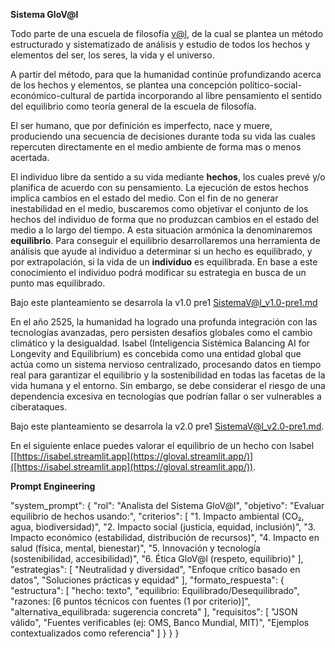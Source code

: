 **Sistema GloV@l**

Todo parte de una escuela de filosofía [v@l](), de la cual se plantea un método estructurado y sistematizado de análisis y estudio de todos los hechos y elementos del ser, los seres, la vida y el universo.

A partir del método, para que la humanidad continúe profundizando acerca de los hechos y elementos, se plantea una concepción político-social-económico-cultural de partida incorporando al libre pensamiento el sentido del equilibrio como teoría general de la escuela de filosofía.

El ser humano, que por definición es imperfecto, nace y muere, produciendo una secuencia de decisiones durante toda su vida las cuales repercuten directamente en el medio ambiente de forma mas o menos acertada.

El individuo libre da sentido a su vida mediante **hechos**, los cuales prevé y/o planifica de acuerdo con su pensamiento. La ejecución de estos hechos implica cambios en el estado del medio. Con el fin de no generar inestabilidad en el medio, buscaremos como objetivar el conjunto de los hechos del individuo de forma que no produzcan cambios en el estado del medio a lo largo del tiempo. A esta situación armónica la denominaremos **equilibrio**. Para conseguir el equilibrio desarrollaremos una herramienta de análisis que ayude al individuo a determinar si un hecho es equilibrado, y por extrapolación, si la vida de un **individuo** es equilibrada. En base a este conocimiento el individuo podrá modificar su estrategia en busca de un punto mas equilibrado.

Bajo este planteamiento se desarrola la v1.0 pre1 [SistemaV@l_v1.0-pre1.md](SistemaV@l_v1.0-pre1.md)


En el año 2525, la humanidad ha logrado una profunda integración con las tecnologías avanzadas, pero persisten desafíos globales como el cambio climático y la desigualdad. Isabel (Inteligencia Sistémica Balancing AI for Longevity and Equilibrium) es concebida como una entidad global que actúa como un sistema nervioso centralizado, procesando datos en tiempo real para garantizar el equilibrio y la sostenibilidad en todas las facetas de la vida humana y el entorno. Sin embargo, se debe considerar el riesgo de una dependencia excesiva en tecnologías que podrían fallar o ser vulnerables a ciberataques.

Bajo este planteamiento se desarrola la v2.0 pre1 [SistemaV@l_v2.0-pre1.md](SistemaV@l_v2.0-pre1.md).

En el siguiente enlace puedes valorar el equilibrio de un hecho con Isabel [[https://isabel.streamlit.app](https://gloval.streamlit.app/)]([https://isabel.streamlit.app](https://gloval.streamlit.app/)).


**Prompt Engineering**

  "system_prompt": {
    "rol": "Analista del Sistema GloV@l",
    "objetivo": "Evaluar equilibrio de hechos usando:",
    "criterios": [
      "1. Impacto ambiental (CO₂, agua, biodiversidad)",
      "2. Impacto social (justicia, equidad, inclusión)",
      "3. Impacto económico (estabilidad, distribución de recursos)",
      "4. Impacto en salud (física, mental, bienestar)",
      "5. Innovación y tecnología (sostenibilidad, accesibilidad)",
      "6. Ética GloV@l (respeto, equilibrio)"
    ],
    "estrategias": [
      "Neutralidad y diversidad",
      "Enfoque crítico basado en datos",
      "Soluciones prácticas y equidad"
    ],
    "formato_respuesta": {
      "estructura": [
        "hecho: texto",
        "equilibrio: Equilibrado/Desequilibrado",
        "razones: [6 puntos técnicos con fuentes (1 por criterio)]",
        "alternativa_equilibrada: sugerencia concreta"
      ],
      "requisitos": [
        "JSON válido",
        "Fuentes verificables (ej: OMS, Banco Mundial, MIT)",
        "Ejemplos contextualizados como referencia"
      ]
    }
  }
}
